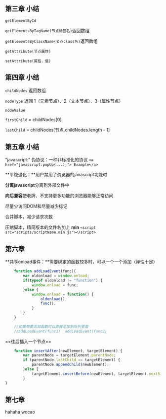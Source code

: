 第三章 小结
---------------
`getElementById`

`getElementsByTagName(节点标签名)`返回数组

`getElementsByClassName(节点class名)`返回数组

`getAttribute(节点属性)`

`setAttribute(属性，值)`


第四章 小结
--------------
`childNodes` 返回数组


`nodeType` 返回 1（元素节点）、2（文本节点）、3（属性节点）

`nodeValue` 

`firstChild` = childNodes[0]

`lastChild` = childNodes[节点.childNodes.length - 1]

第五章 小结
--------------
"javascript:" 伪协议：一种非标准化的协议
`<a href="javascript:popUp(...);"> Example</a>`

**平稳退化：**用户禁用了浏览器的javascript功能时


**分离javascript**分离到外部文件中

**向后兼容**使老牌、不支持更多功能的浏览器能够正常访问

尽量少访问DOM和尽量减少标记

合并脚本，减少请求次数

压缩脚本，精简版本的文件名加上 **min**
`<script src="scripts/scriptName.min.js"></script>`

第六章
---------------
**共享onload事件：**需要绑定的函数较多时，可以一个一个添加（弹性十足）

```javascript
	function addLoadEvent(func){
		var oldonload = window.onload;
		if(typeof oldonload != "function") {
			window.onload = func;
		}else {
			window.onload = function() {
				oldonload();
				func();
			}
		}
	}
	
	//如果想要添加函数可以直接添加到队列里面
	//addLoadEvent(func1)  addLoadEvent(func2)
```

==往后插入一个节点==

```javascript
	function insertAfter(newElement, targetElement) {
		var parentNode = targetElement.parentNode;
		if (parentNode.lastChild == targetElement) {
			parentNode.appendChild(newElement);
		}else {
			targetElement.insertBefore(newElement, targetElement.nextSibling);
		}
}
```

第七章
------------

hahaha
wocao
